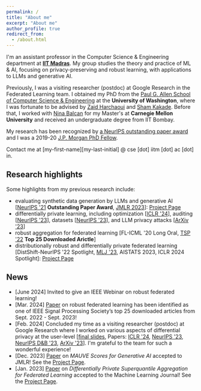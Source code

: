 ```yaml
---
permalink: /
title: "About me"
excerpt: "About me"
author_profile: true
redirect_from: 
  - /about.html
---
```


I'm an assistant professor in the Computer Science & Engineering department at [**IIT Madras**](http://www.cse.iitm.ac.in/). 
My group studies the theory and practice of ML & AI, focusing on privacy-preserving and robust learning, with applications to LLMs and generative AI.

Previously, I was a visiting researcher (postdoc) at Google Research in the Federated Learning team. I obtained my PhD from the [Paul G. Allen School of Computer Science & Engineering](https://www.cs.washington.edu/) at the **University of Washington**,
where I was fortunate to be advised by [Zaid Harchaoui](http://faculty.washington.edu/zaid/) and [Sham Kakade](https://sham.seas.harvard.edu/).
Before that, I worked with [Nina Balcan](http://www.cs.cmu.edu/~ninamf/) for my Master's at **Carnegie Mellon University** and received an undergraduate degree from IIT Bombay.

My research has been recognized by [a NeurIPS outstanding paper award](https://news.cs.washington.edu/2022/02/28/allen-school-and-ai2-researchers-paint-the-neurips-conference-mauve-and-take-home-an-outstanding-paper-award/) and I was a 2019-20 [J.P. Morgan PhD Fellow](https://www.jpmorgan.com/country/US/en/technology/ai/awards/phd-fellowship-award-recipients).

Contact me at [my-first-name][my-last-initial] @ cse [dot] iitm [dot] ac [dot] in.

## Research highlights

Some highlights from my previous research include:

- evaluating synthetic data generation by LLMs and generative AI [[NeurIPS '21](https://arxiv.org/pdf/2102.01454.pdf) **Outstanding Paper Award**, [JMLR 2023](https://www.jmlr.org/papers/volume24/23-0023/23-0023.pdf)]: [Project Page](https://krishnap25.github.io/mauve-overview/)
- differentially private learning, including optimization [[ICLR '24](https://arxiv.org/pdf/2310.06771.pdf)], auditing [[NeurIPS '23](https://openreview.net/pdf?id=mlbes5TAAg)], datasets [[NeurIPS '23](https://arxiv.org/pdf/2307.09619.pdf)], and LLM privacy attacks [[ArXiv '23](https://krishnap25.github.io/)]
- robust aggregation for federated learning [FL-ICML '20 Long Oral, [TSP '22](https://ieeexplore.ieee.org/document/9721118) **Top 25 Downloaded Arictle**]
- distributionally robust and differentially private federated learning [DistShift-NeurIPS '22 Spotlight, [MLJ '23](https://link.springer.com/article/10.1007/s10994-023-06332-x), AISTATS 2023, ICLR 2024 Spotlight]: [Project Page](https://krishnap25.github.io/simplicial-fl-overview/)  

## News

* [June 2024] Invited to give an IEEE Webinar on robust federated learning!
* [Mar. 2024]  [Paper](https://ieeexplore.ieee.org/document/9721118) on robust federated learning has been identified as one of IEEE Signal Processing Society’s top 25 downloaded articles from Sept. 2022 - Sept. 2023!
* [Feb. 2024] Concluded my time as a visiting researcher (postdoc) at Google Research where I worked on various aspects of differential privacy at the user-level [[final slides](/slides/torwards_user_level_dp.pdf), Papers: [ICLR '24](https://arxiv.org/pdf/2310.06771.pdf), [NeurIPS '23](https://openreview.net/pdf?id=mlbes5TAAg), [NeurIPS D&B '23](https://arxiv.org/pdf/2307.09619.pdf), [ArXiv '23](https://krishnap25.github.io/)]. I'm grateful to the team for such a wonderful experience!
* [Dec. 2023] [Paper](https://www.jmlr.org/papers/volume24/23-0023/23-0023.pdf) on _MAUVE Scores for Generative AI_ accepted to JMLR! See the [Project Page](https://krishnap25.github.io/mauve-overview/).
* [Jan. 2023] [Paper](https://link.springer.com/article/10.1007/s10994-023-06332-x) on _Differentially Private Superquantile Aggregation for Federated Learning_ accepted to the Machine Learning Journal! See the [Project Page](https://krishnap25.github.io/simplicial-fl-overview/).
